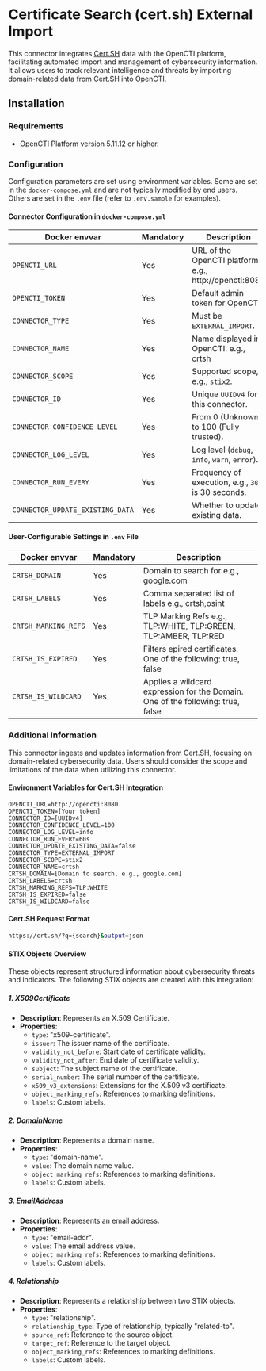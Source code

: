 # Certificate Search (cert.sh) External Import

This connector integrates [Cert.SH](https://crt.sh/) data with the OpenCTI platform, facilitating automated import and management of cybersecurity information. It allows users to track relevant intelligence and threats by importing domain-related data from Cert.SH into OpenCTI.

## Installation

### Requirements

- OpenCTI Platform version 5.11.12 or higher.

### Configuration

Configuration parameters are set using environment variables. Some are set in the `docker-compose.yml` and are not typically modified by end users. Others are set in the `.env` file (refer to `.env.sample` for examples).

#### Connector Configuration in `docker-compose.yml`

| Docker envvar            | Mandatory | Description                                   |
|--------------------------|-----------|-----------------------------------------------|
| `OPENCTI_URL`                 | Yes       | URL of the OpenCTI platform. e.g., http://opencti:8080                    |
| `OPENCTI_TOKEN`               | Yes       | Default admin token for OpenCTI.                 |
| `CONNECTOR_TYPE`         | Yes       | Must be `EXTERNAL_IMPORT`.                    |
| `CONNECTOR_NAME`         | Yes       | Name displayed in OpenCTI. e.g., crtsh                    |
| `CONNECTOR_SCOPE`        | Yes       | Supported scope, e.g., `stix2`.           |
| `CONNECTOR_ID`                | Yes       | Unique `UUIDv4` for this connector.              |
| `CONNECTOR_CONFIDENCE_LEVEL`  | Yes       | From 0 (Unknown) to 100 (Fully trusted).   |
| `CONNECTOR_LOG_LEVEL`         | Yes       | Log level (`debug`, `info`, `warn`, `error`).    |
| `CONNECTOR_RUN_EVERY`         | Yes       | Frequency of execution, e.g., `30s` is 30 seconds.     |
| `CONNECTOR_UPDATE_EXISTING_DATA` | Yes   | Whether to update existing data.                |

#### User-Configurable Settings in `.env` File

| Docker envvar                 | Mandatory | Description                                      |
|-------------------------------|-----------|--------------------------------------------------|
| `CRTSH_DOMAIN`             | Yes       | Domain to search for e.g., google.com                            |
| `CRTSH_LABELS`             | Yes       | Comma separated list of labels e.g., crtsh,osint                            |
| `CRTSH_MARKING_REFS`             | Yes       | TLP Marking Refs e.g., TLP:WHITE, TLP:GREEN, TLP:AMBER, TLP:RED                            |
| `CRTSH_IS_EXPIRED`             | Yes       | Filters epired certificates. One of the following: true, false                            |
| `CRTSH_IS_WILDCARD`             | Yes       | Applies a wildcard expression for the Domain. One of the following: true, false                            |

### Additional Information

This connector ingests and updates information from Cert.SH, focusing on domain-related cybersecurity data. Users should consider the scope and limitations of the data when utilizing this connector.

#### Environment Variables for Cert.SH Integration
```env
OPENCTI_URL=http://opencti:8080
OPENCTI_TOKEN=[Your token]
CONNECTOR_ID=[UUIDv4]
CONNECTOR_CONFIDENCE_LEVEL=100
CONNECTOR_LOG_LEVEL=info
CONNECTOR_RUN_EVERY=60s
CONNECTOR_UPDATE_EXISTING_DATA=false
CONNECTOR_TYPE=EXTERNAL_IMPORT
CONNECTOR_SCOPE=stix2
CONNECTOR_NAME=crtsh
CRTSH_DOMAIN=[Domain to search, e.g., google.com]
CRTSH_LABELS=crtsh
CRTSH_MARKING_REFS=TLP:WHITE
CRTSH_IS_EXPIRED=false
CRTSH_IS_WILDCARD=false
```

#### Cert.SH Request Format
```bash
https://crt.sh/?q={search}&output=json
```

#### STIX Objects Overview
These objects represent structured information about cybersecurity threats and indicators. The following STIX objects are created with this integration:

##### 1. X509Certificate
- **Description**: Represents an X.509 Certificate.
- **Properties**:
  - `type`: "x509-certificate".
  - `issuer`: The issuer name of the certificate.
  - `validity_not_before`: Start date of certificate validity.
  - `validity_not_after`: End date of certificate validity.
  - `subject`: The subject name of the certificate.
  - `serial_number`: The serial number of the certificate.
  - `x509_v3_extensions`: Extensions for the X.509 v3 certificate.
  - `object_marking_refs`: References to marking definitions.
  - `labels`: Custom labels.

##### 2. DomainName
- **Description**: Represents a domain name.
- **Properties**:
  - `type`: "domain-name".
  - `value`: The domain name value.
  - `object_marking_refs`: References to marking definitions.
  - `labels`: Custom labels.

##### 3. EmailAddress
- **Description**: Represents an email address.
- **Properties**:
  - `type`: "email-addr".
  - `value`: The email address value.
  - `object_marking_refs`: References to marking definitions.
  - `labels`: Custom labels.

##### 4. Relationship
- **Description**: Represents a relationship between two STIX objects.
- **Properties**:
  - `type`: "relationship".
  - `relationship_type`: Type of relationship, typically "related-to".
  - `source_ref`: Reference to the source object.
  - `target_ref`: Reference to the target object.
  - `object_marking_refs`: References to marking definitions.
  - `labels`: Custom labels.
